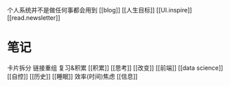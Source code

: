 个人系统并不是做任何事都会用到
[[blog]]
[[人生目标]]
[[UI.inspire]]
[[read.newsletter]]
# 笔记
卡片拆分
链接重组
复习&积累
[[积累]]
[[思考]]
[[改变]]
[[前端]]
[[data science]]
[[自控]]
[[历史]]
[[睡眠]]
效率(时间)焦虑
[[信息]]